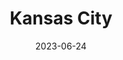---
title: "Kansas City"
type: city
date: 2023-06-24
hashtag: "kansas-city"
state:
  - Missouri
tags:
  - city
  - Missouri
---